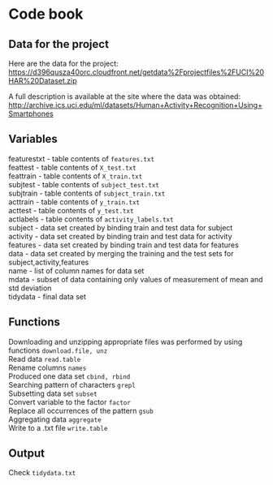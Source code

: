 # Code book 
## Data for the project
Here are the data for the project: 
https://d396qusza40orc.cloudfront.net/getdata%2Fprojectfiles%2FUCI%20HAR%20Dataset.zip <br>

A full description is available at the site where the data was obtained: 
http://archive.ics.uci.edu/ml/datasets/Human+Activity+Recognition+Using+Smartphones 

## Variables
featurestxt - table contents of <code>features.txt</code> <br>
feattest - table contents of <code>X_test.txt</code><br>
feattrain - table contents of <code>X_train.txt</code> <br>
subjtest - table contents of <code>subject_test.txt</code><br>
subjtrain - table contents of <code>subject_train.txt</code><br>
acttrain - table contents of  <code>y_train.txt</code><br>
acttest - table contents of <code>y_test.txt</code><br>
actlabels - table contents of <code>activity_labels.txt</code><br>
subject - data set created by binding train and test data for subject<br>
activity - data set created by binding train and test data for activity<br>
features - data set created by binding train and test data for features<br>
data - data set created by merging the training and the test sets for subject,activity,features<br>
name - list of column names for data set<br>
mdata - subset of data containing only values of measurement of mean and std deviation<br>
tidydata - final data set<br>

## Functions 
Downloading and unzipping appropriate files was performed by using functions <code>download.file, unz</code><br>
Read data <code>read.table</code><br>
Rename columns <code>names</code><br>
Produced one data set <code>cbind, rbind</code><br>
Searching pattern of characters <code>grepl</code><br>
Subsetting data set <code>subset</code><br>
Convert variable to the factor <code>factor</code><br>
Replace all occurrences of the pattern <code>gsub</code><br>
Aggregating data <code>aggregate</code><br>
Write to a .txt file <code>write.table</code><br>

## Output
Check <code>tidydata.txt</code><br>
